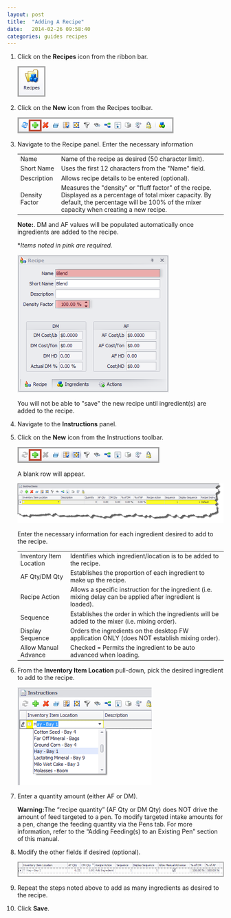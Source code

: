 ```yaml
---
layout: post
title:  "Adding A Recipe"
date:   2014-02-26 09:58:40
categories: guides recipes
---
```



1.	Click on the **Recipes** icon from the ribbon bar.

	![Recipe Icon](/assets/recipes/creating-a-recipe/recipes-icon.png)
 
2.	Click on the **New** icon from the Recipes toolbar.

	![New](/assets/recipes/creating-a-recipe/toolbar-new-highlighted.png)

3.	Navigate to the Recipe panel.  Enter the necessary information

	<table class="table">
	<tr>
	<td>Name</td>
	<td>Name of the recipe as desired (50 character limit).</td>
	</tr>
	<tr>
	<td>Short Name</td>
	<td>Uses the first 12 characters from the "Name" field.</td>
	</tr>
	<tr>
	<td>Description</td>
	<td>Allows recipe details to be entered (optional).</td>
	</tr>
	<tr>
	<td>Density Factor</td>
	<td>Measures the "density" or "fluff factor" of the recipe.  Displayed as a percentage of total mixer capacity.  By default, the percentage will be 100% of the mixer capacity when creating a new recipe.</td>
	</tr>
	</table>

	<div class="alert alert-info"><strong>Note:</strong>. DM and AF values will be populated automatically once ingredients are added to the recipe.</div>

	**Items noted in pink are required.*

	![Recipe Form](/assets/recipes/creating-a-recipe/recipe-form-required.png)
 
	You will not be able to "save" the new recipe until ingredient(s) are added to the recipe.

4.	Navigate to the **Instructions** panel.  

5.	Click on the **New** icon from the Instructions toolbar.

	![New Instructions](/assets/recipes/creating-a-recipe/toolbar-instructions-new-highlighted.png)
 
	A blank row will appear.

	![New Instruction Row](/assets/recipes/creating-a-recipe/new-instruction.png)
 
	Enter the necessary information for each ingredient desired to add to the recipe.

	<table class="table">
	  <tr>
	  <td>Inventory Item Location</td>
	  <td>Identifies which ingredient/location is to be added to the recipe.</td>
	  </tr>
	  <tr>
	  <td>AF Qty/DM Qty</td>
	  <td>Establishes the proportion of each ingredient to make up the recipe.</td>
	  </tr>
	  <tr>
	  <td>Recipe Action</td>
	  <td>Allows a specific instruction for the ingredient (i.e. mixing delay can be applied after ingredient is loaded).</td>
	  </tr>
	  <tr>
	  <td>Sequence</td>
	  <td>Establishes the order in which the ingredients will be added to the mixer (i.e. mixing order).</td>
	  </tr>
	  <tr>
	  <td>Display Sequence</td>
	  <td>Orders the ingredients on the desktop FW application ONLY (does NOT establish mixing order).</td>
	  </tr>
	  <tr>
	  <td>Allow Manual Advance</td>
	  <td>Checked = Permits the ingredient to be auto advanced when loading.</td>
	  </tr>
	  </table>

6.	From the **Inventory Item Location** pull-down, pick the desired ingredient to add to the recipe.

	![Ingredient Dropdown](/assets/recipes/creating-a-recipe/new-instruction-item-dropdown.png)	
 
7.	Enter a quantity amount (either AF or DM).

	<div class="alert alert-warning"><strong>Warning:</strong>The “recipe quantity” (AF Qty or DM Qty) does NOT drive the amount of feed targeted to a pen.  To modify targeted intake amounts for a pen, change the feeding quantity via the Pens tab.  For more information, refer to the “Adding Feeding(s) to an Existing Pen” section of this manual.</div>

8.	Modify the other fields if desired (optional).

	![Instruction Fields](/assets/recipes/creating-a-recipe/new-instruction-fields.png)
 
9.	Repeat the steps noted above to add as many ingredients as desired to the recipe.

10.	Click **Save**.
